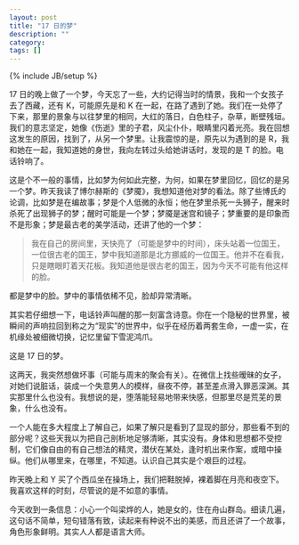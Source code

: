 ```yaml
---
layout: post
title: "17 日的梦"
description: ""
category: 
tags: []
---
```

{% include JB/setup %}

17 日的晚上做了一个梦，今天忘了一些，大约记得当时的情景，我和一个女孩子去了西藏，还有 K，可能原先是和 K 在一起，在路了遇到了她。我们在一处停了下来，那里的景象与以往梦里的相同，大红的落日，白色柱子，杂草，断壁残垣。我们的意志坚定，她像《伤逝》里的子君，风尘仆仆，眼睛里闪着光亮。我在回想这发生的原因，找到了，从另一个梦里。让我震惊的是，原先以为遇到的是 R，我和她在一起，我知道她的身世，我向左转过头给她讲话时，发现的是 T 的脸。电话铃响了。

这是个不一般的事情，比如梦为何如此完整，为何，如果在梦里回忆，回忆的是另一个梦。昨天我读了博尔赫斯的《梦魇》，我想知道他对梦的看法。除了些博氏的论调，比如梦是在编故事；梦是个人低微的永恒；他在梦里杀死一头狮子，醒来时杀死了出现狮子的梦；醒时可能是一个梦；梦魇是迷宫和镜子；梦重要的是印象而不是形象；梦是最古老的美学活动，还讲了他的一个梦：

> 我在自己的房间里，天快亮了（可能是梦中的时间），床头站着一位国王，一位很古老的国王，梦中我知道那是北方挪威的一位国王。他并不在看我，只是瞎眼盯着天花板。我知道他是很古老的国王，因为今天不可能有他这样的脸。

都是梦中的脸。梦中的事情依稀不见，脸却异常清晰。

其实若仔细想一下，电话铃声叫醒的那一刻富含诗意。你在一个隐秘的世界里，被瞬间的声响拉回到称之为“现实”的世界中，似乎在经历着两套生命，一虚一实，在机缘处被细微切换，记忆里留下雪泥鸿爪。

这是 17 日的梦。

这两天，我突然想做坏事（可能与周末的聚会有关）。在微信上找些暧昧的女子，对她们说脏话，装成一个失意男人的模样，昼夜不停，甚至差点滑入罪恶深渊。其实那里什么也没有。我想说的是，堕落能轻易地带来快感，但那里尽是荒芜的景象，什么也没有。

一个人能在多大程度上了解自己，如果了解只是看到了显现的部分，那些看不到的部分呢？这些天我以为把自己剖析地足够清晰，其实没有。身体和思想都不受控制，它们像自由的有自己想法的精灵，潜伏在某处，逢时机出来作案，或暗中操纵。他们从哪里来，在哪里，不知道。认识自己其实是个艰巨的过程。

昨天晚上和 Y 买了个西瓜坐在操场上，我们把鞋脱掉，裸着脚在月亮和夜空下。我喜欢这样的时刻，尽管说的是不如意的事情。

今天收到一条信息：小心一个叫梁烨的人，她是女的，住在舟山群岛。细读几遍，这句话不简单，短句错落有致，读起来有种说不出的美感，而且还讲了一个故事，角色形象鲜明。其实人人都是语言大师。
